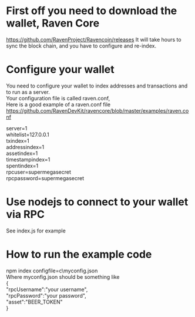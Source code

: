 # First off you need to download the wallet, Raven Core
https://github.com/RavenProject/Ravencoin/releases
It will take hours to sync the block chain, and you have to configure and re-index.

# Configure your wallet
You need to configure your wallet to index addresses and transactions and to run as a server.  
Your configuration file is called raven.conf,    
Here is a good example of a raven.conf file https://github.com/RavenDevKit/ravencore/blob/master/examples/raven.conf

server=1  
whitelist=127.0.0.1  
txindex=1  
addressindex=1  
assetindex=1  
timestampindex=1  
spentindex=1  
rpcuser=supermegasecret  
rpcpassword=supermegasecret  


# Use nodejs to connect to your wallet via RPC
See index.js for example

# How to run the example code
npm index configfile=c\myconfig.json  
Where myconfig.json should be something like  
{  
    "rpcUsername":"your username",  
    "rpcPassword":"your password",  
    "asset":"BEER_TOKEN"  
 }  
